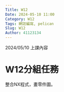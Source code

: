 ```yaml
---
Title: W12
Date: 2024-05-10 11:00
Category: W12
Tags: 網誌編寫, pelican
Slug: W12
Author: 41123134
---
```


2024/05/10 上課內容

<!-- PELICAN_END_SUMMARY -->

# W12分組任務
整合NX程式，畫零件圖。